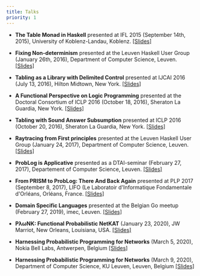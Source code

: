 ```yaml
---
title: Talks
priority: 1
---
```


* **The Table Monad in Haskell** presented at IFL 2015 (September 14th, 2015),
  University of Koblenz-Landau, Koblenz. [[Slides]](/talks/tablemonad.pdf)
  
* **Fixing Non-determinism** presented at the Leuven Haskell User Group
  (January 26th, 2016), Department of Computer Science, Leuven.
  [[Slides]](/talks/Fixing_Non-determinism.pdf)

* **Tabling as a Library with Delimited Control** presented at IJCAI 2016 (July 13, 2016),
  Hilton Midtown, New York. [[Slides]](/talks/tabling-with-delimited-control.pdf)

* **A Functional Perspective on Logic Programming** presented at the Doctoral Consortium of
  ICLP 2016 (October 18, 2016), Sheraton La Guardia, New York.
  [[Slides]](/talks/functional-perspective-on-logic-programming.pdf)

* **Tabling with Sound Answer Subsumption** presented at ICLP 2016 (October 20, 2016),
  Sheraton La Guardia, New York. [[Slides]](/talks/tabling-with-sound-answer-subsumption.pdf)

* **Raytracing from First principles** presented at the Leuven Haskell User
Group (January 24, 2017), Department of Computer Science, Leuven.
[[Slides]](/talks/Raytracing-from-first-principles.pdf)

* **ProbLog is Applicative** presented as a DTAI-seminar (February 27, 2017),
Departement of Computer Science, Leuven.
[[Slides]](/talks/ProbLog-is-Applicative.pdf)

* **From PRISM to ProbLog: There And Back Again** presented at PLP 2017 (September 8, 2017),
  LIFO (Le Laboratoir d'Informatique Fondamentale d'Orléans, Orléans, France.
  [[Slides]](/talks/From-PRISM-to-ProbLog-There-and-Back-Again.pdf)
  
* **Domain Specific Languages** presented at the Belgian Go meetup
  (February 27, 2019), imec, Leuven.
  [[Slides]](/talks/DSLs.pdf)

* **P&lambda;&omega;NK: Functional Probabilistic NetKAT**
  (January 23, 2020), JW Marriot, New Orleans, Louisiana, USA.
  [[Slides]](/talks/PloNK.pdf)

* **Harnessing Probabilistic Programming for Networks**
  (March 5, 2020), Nokia Bell Labs, Antwerpen, Belgium
  [[Slides]](/talks/NBL.pdf)

* **Harnessing Probabilistic Programming for Networks**
  (March 9, 2020), Department of Computer Science, KU Leuven, Leuven, Belgium
  [[Slides]](/talks/Probabilistic-Programming-Seminar.pdf)